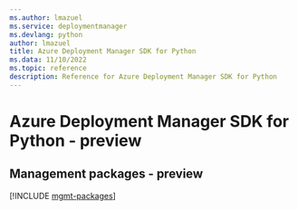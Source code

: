 ```yaml
---
ms.author: lmazuel
ms.service: deploymentmanager
ms.devlang: python
author: lmazuel
title: Azure Deployment Manager SDK for Python
ms.data: 11/10/2022
ms.topic: reference
description: Reference for Azure Deployment Manager SDK for Python
---
```

# Azure Deployment Manager SDK for Python - preview

## Management packages - preview
[!INCLUDE [mgmt-packages](deployment-manager-mgmt-index.md)]